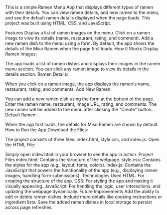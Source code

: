 This is a simple Ramen Menu App that displays different types of ramen with their details. You can view ramen details, add new ramen to the menu, and see the default ramen details displayed when the page loads. This project was built using HTML, CSS, and JavaScript.

Features
Display a list of ramen images on the menu.
Click on a ramen image to view its details (name, restaurant, rating, and comment).
Add a new ramen dish to the menu using a form.
By default, the app shows the details of the Miso Ramen when the page first loads.
How It Works
Display Ramen Images:

The app loads a list of ramen dishes and displays their images in the ramen menu section.
You can click any ramen image to view its details in the details section.
Ramen Details:

When you click on a ramen image, the app displays the ramen's name, restaurant, rating, and comments.
Add New Ramen:

You can add a new ramen dish using the form at the bottom of the page.
Enter the ramen name, restaurant, image URL, rating, and comments.
The new ramen will be added to the menu after clicking the "Create" button.
Default Ramen:

When the app first loads, the details for Miso Ramen are shown by default.
How to Run the App
Download the Files:

The project consists of three files: index.html, style.css, and index.js.
Open the HTML File:

Simply open index.html in your browser to see the app in action.
Project Files
index.html: Contains the structure of the webpage.
style.css: Contains the styles for the app (e.g., layout, fonts, colors).
index.js: Contains the JavaScript that powers the functionality of the app (e.g., displaying ramen images, handling form submissions).
Technologies Used
HTML: For creating the structure of the app.
CSS: For styling the app and making it visually appealing.
JavaScript: For handling the logic, user interactions, and updating the webpage dynamically.
Future Improvements
Add the ability to edit or delete ramen dishes.
Include more details like cooking instructions or ingredient lists.
Save the added ramen dishes in local storage to persist across page refreshes.
